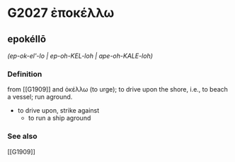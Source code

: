 # G2027 ἐποκέλλω

## epokéllō

_(ep-ok-el'-lo | ep-oh-KEL-loh | ape-oh-KALE-loh)_

### Definition

from [[G1909]] and ὀκέλλω (to urge); to drive upon the shore, i.e., to beach a vessel; run aground.

- to drive upon, strike against
  - to run a ship aground

### See also

[[G1909]]

